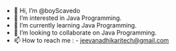- 👋 Hi, I’m @boyScavedo
- 👀 I’m interested in Java Programming.
- 🌱 I’m currently learning Java Programming.
- 💞️ I’m looking to collaborate on Java Programming.
- 📫 How to reach me : - jeevanadhikaritech@gmail.com

<!---
boyScavedo/boyScavedo is a ✨ special ✨ repository because its `README.md` (this file) appears on your GitHub profile.
You can click the Preview link to take a look at your changes.
--->

